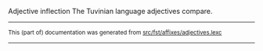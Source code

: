 Adjective inflection
The Tuvinian language adjectives compare.

* * *

<small>This (part of) documentation was generated from [src/fst/affixes/adjectives.lexc](https://github.com/giellalt/lang-tyv/blob/main/src/fst/affixes/adjectives.lexc)</small>

---

